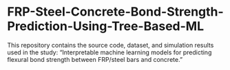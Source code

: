# FRP-Steel-Concrete-Bond-Strength-Prediction-Using-Tree-Based-ML
This repository contains the source code, dataset, and simulation results used in the study: “Interpretable machine learning models for predicting flexural bond strength between FRP/steel bars and concrete.”
